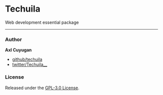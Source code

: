# Techuila

Web development essential package

---

### Author

**Axl Cuyugan**

- [github/techuila](https://github.com/techuila)
- [twitter/Techuila\_\_](https://twitter.com/Techuila__)

### License

Released under the [GPL-3.0 License](LICENSE).
